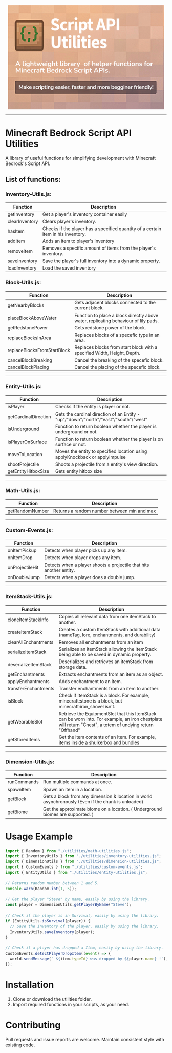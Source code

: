 <p align="center">
<img src="/.github/assets/banner.png" alt="" height="325">
</p>

---

# Minecraft Bedrock Script API Utilities

A library of useful functions for simplifying development with Minecraft Bedrock's Script API.

## List of functions:

### Inventory-Utils.js:


| Function                    | Description                                                                         |
| --------------------------- | ----------------------------------------------------------------------------------- |
| getInventory                | Get a player's inventory container easily                                           |
| clearInventory              | Clears player's inventory.                                                          |
| hasItem                     | Checks if the player has a specified quantity of a certain item in his inventory.   |
| addItem                     | Adds an item to player's inventory                                                  |
| removeItem                  | Removes a specific amount of items from the player's inventory.                     |
| saveInventory               | Save the player's full inventory into a dynamic property.                           |
| loadInventory               | Load the saved inventory                                                            |


### Block-Utils.js:

| Function                    | Description                                                                         |
| --------------------------- | ----------------------------------------------------------------------------------- |
| getNearbyBlocks             | Gets adjacent blocks connected to the current block.                                |
| placeBlockAboveWater        | Function to place a block directly above water, replicating behaviour of lily pads. |
| getRedstonePower            | Gets redstone power of the block.                                                   |
| replaceBlocksInArea         | Replaces blocks of a specefic type in an area.                                      |
| replaceBlocksFromStartBlock | Replaces blocks from start block with a specified Width, Height, Depth.             |
| cancelBlockBreaking         | Cancel the breaking of the specefic block.                                          |
| cancelBlockPlacing          | Cancel the placing of the specefic block.                                           |

---

### Entity-Utils.js:

| Function                | Description                                                                          |
| ----------------------- | ------------------------------------------------------------------------------------ |
| isPlayer                | Checks if the entity is player or not.                                               |
| getCardinalDirection    | Gets the cardinal direction of an Entity - "up"/"down"/"north"/"east"/"south"/"west" |
| isUnderground           | Function to return boolean whether the player is underground or not.                 |
| isPlayerOnSurface       | Function to return boolean whether the player is on surface or not.                  |
| moveToLocation          | Moves the entity to specified location using applyKnockback or applyImpulse          |
| shootProjectile         | Shoots a projectile from a entity's view direction.                                  |
| getEntityHitboxSize     | Gets entity hitbox size                                                              |

---

### Math-Utils.js:

| Function        | Description                                 |
| --------------- | ------------------------------------------- |
| getRandomNumber | Returns a random number between min and max |

---

### Custom-Events.js:

| Function        | Description                                                         |
| --------------- | ------------------------------------------------------------------- |
| onItemPickup    | Detects when player picks up any item.                              |
| onItemDrop      | Detects when player drops any item.                                 |
| onProjectileHit | Detects when a player shoots a projectile that hits another entity. |
| onDoubleJump    | Detects when a player does a double jump.                           |

---

### ItemStack-Utils.js:

| Function             | Description                                                                                                                                               |
| -------------------- | --------------------------------------------------------------------------------------------------------------------------------------------------------- |
| cloneItemStackInfo   | Copies all relevant data from one itemStack to another.                                                                                                   |
| createItemStack      | Creates a custom ItemStack with additional data (nameTag, lore, enchantments, and durability)                                                             |
| clearAllEnchantments | Removes all enchantments from an item                                                                                                                     |
| serializeItemStack   | Serializes an itemStack allowing the ItemStack being able to be saved in dynamic property.                                                                |
| deserializeItemStack | Deserializes and retrieves an itemStack from storage data.                                                                                                |
| getEnchantments      | Extracts enchantments from an item as an object.                                                                                                          |
| applyEnchantments    | Adds enchantment to an item.                                                                                                                              |
| transferEnchantments | Transfer enchantments from an item to another.                                                                                                            |
| isBlock              | Check if ItemStack is a block. For example, minecraft:stone is a block, but minecraft:iron_shovel isn't.                                                  |
| getWearableSlot      | Retrieve the EquipmentSlot that this ItemStack can be worn into. For example, an iron chestplate will return "Chest", a totem of undying return "Offhand" |
| getStoredItems       | Get the item contents of an Item. For example, items inside a shulkerbox and bundles                                                                      |

---

### Dimension-Utils.js:

| Function             | Description                                                                                         |
| -------------------- | --------------------------------------------------------------------------------------------------- |
| runCommands          | Run multiple commands at once.                                                                      |
| spawnItem            | Spawn an item in a location.                                                                        |
| getBlock             | Gets a block from any dimension & location in world asynchronously (Even if the chunk is unloaded)  |
| getBiome             | Get the approximate biome on a location. ( Underground biomes are supported. )                      |


# Usage Example

```js
import { Random } from "./utilities/math-utilities.js";
import { InventoryUtils } from "./utilities/inventory-utilities.js";
import { DimensionUtils } from "./utilities/dimension-utilities.js";
import { CustomEvents } from "./utilities/custom-events.js";
import { EntityUtils } from "./utilities/entity-utilities.js";

// Returns random number between 1 and 5.
console.warn(Random.int(1, 5));

// Get the player "Steve" by name, easily by using the library.
const player = DimensionUtils.getPlayerByName("Steve");

// Check if the player is in Survival, easily by using the library.
if (EntityUtils.isSurvival(player)) {
  // Save the Inventory of the player, easily by using the library.
  InventoryUtils.saveInventory(player);
}

// Check if a player has dropped a Item, easily by using the library.
CustomEvents.detectPlayerDropItem((event) => {
  world.sendMessage(` ${item.typeId} was dropped by ${player.name} !`);
});
```

# Installation
1. Clone or download the utilities folder.
2. Import required functions in your scripts, as your need.

# Contributing
Pull requests and issue reports are welcome. Maintain consistent style with existing code.
